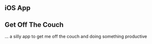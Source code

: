 ## iOS App

## Get Off The Couch

… a silly app to get me off the couch and doing something productive
